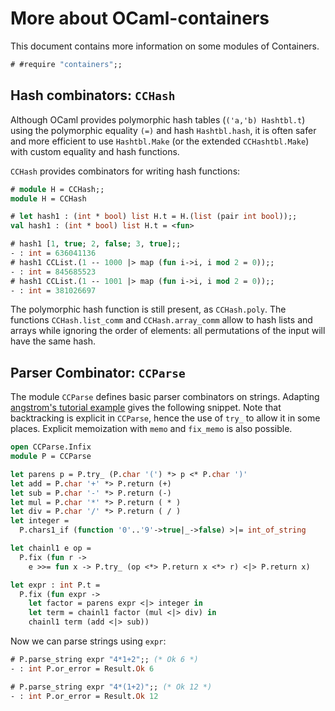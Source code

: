 # More about OCaml-containers

This document contains more information on some modules of Containers.

```ocaml
# #require "containers";;
```

## Hash combinators: `CCHash`

Although OCaml provides polymorphic hash tables (`('a,'b) Hashtbl.t`)
using the polymorphic equality `(=)` and hash `Hashtbl.hash`, it is often
safer and more efficient to use `Hashtbl.Make` (or the extended `CCHashtbl.Make`)
with custom equality and hash functions.

`CCHash` provides combinators for writing hash functions:

```ocaml
# module H = CCHash;;
module H = CCHash

# let hash1 : (int * bool) list H.t = H.(list (pair int bool));;
val hash1 : (int * bool) list H.t = <fun>
```

```ocaml non-deterministic=output
# hash1 [1, true; 2, false; 3, true];;
- : int = 636041136
# hash1 CCList.(1 -- 1000 |> map (fun i->i, i mod 2 = 0));;
- : int = 845685523
# hash1 CCList.(1 -- 1001 |> map (fun i->i, i mod 2 = 0));;
- : int = 381026697
```

The polymorphic hash function is still present, as `CCHash.poly`.
The functions `CCHash.list_comm` and `CCHash.array_comm` allow to hash
lists and arrays while ignoring the order of elements: all permutations
of the input will have the same hash.

## Parser Combinator: `CCParse`

The module `CCParse` defines basic parser combinators on strings.
Adapting [angstrom's tutorial example](https://github.com/inhabitedtype/angstrom#usage)
gives the following snippet.
Note that backtracking is explicit in `CCParse`, hence
the use of `try_` to allow it in some places.
Explicit memoization with `memo` and `fix_memo` is also possible.

```ocaml
open CCParse.Infix
module P = CCParse

let parens p = P.try_ (P.char '(') *> p <* P.char ')'
let add = P.char '+' *> P.return (+)
let sub = P.char '-' *> P.return (-)
let mul = P.char '*' *> P.return ( * )
let div = P.char '/' *> P.return ( / )
let integer =
  P.chars1_if (function '0'..'9'->true|_->false) >|= int_of_string

let chainl1 e op =
  P.fix (fun r ->
    e >>= fun x -> P.try_ (op <*> P.return x <*> r) <|> P.return x)

let expr : int P.t =
  P.fix (fun expr ->
    let factor = parens expr <|> integer in
    let term = chainl1 factor (mul <|> div) in
    chainl1 term (add <|> sub))
```

Now we can parse strings using `expr`:

```ocaml
# P.parse_string expr "4*1+2";; (* Ok 6 *)
- : int P.or_error = Result.Ok 6

# P.parse_string expr "4*(1+2)";; (* Ok 12 *)
- : int P.or_error = Result.Ok 12
```

